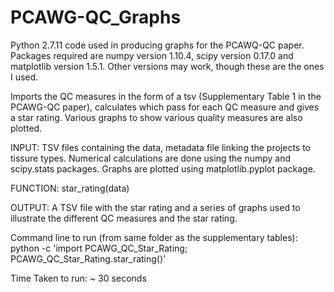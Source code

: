 # PCAWG-QC_Graphs
Python 2.7.11 code used in producing graphs for the PCAWQ-QC paper. Packages required are numpy version 1.10.4, scipy version 0.17.0 and matplotlib version 1.5.1. Other versions may work, though these are the ones I used.

Imports the QC measures in the form of a tsv (Supplementary Table 1 in the PCAWG-QC paper), calculates which pass for each QC measure and gives a star rating. Various graphs to show various quality measures are also plotted.
		
INPUT: TSV files containing the data, metadata file linking the projects to tissure types. Numerical calculations are done using the numpy and scipy.stats packages. Graphs are plotted using matplotlib.pyplot package.

FUNCTION: star_rating(data)

OUTPUT: A TSV file with the star rating and a series of graphs used to illustrate the different QC measures and the star rating.

Command line to run (from same folder as the supplementary tables):
python -c 'import PCAWG_QC_Star_Rating; PCAWG_QC_Star_Rating.star_rating()'

Time Taken to run: ~ 30 seconds
